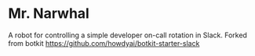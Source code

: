 # Mr. Narwhal

A robot for controlling a simple developer on-call rotation in Slack.
Forked from botkit <https://github.com/howdyai/botkit-starter-slack>


